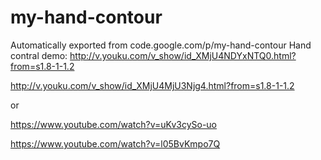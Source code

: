# my-hand-contour
Automatically exported from code.google.com/p/my-hand-contour
Hand contral demo:
http://v.youku.com/v_show/id_XMjU4NDYxNTQ0.html?from=s1.8-1-1.2

http://v.youku.com/v_show/id_XMjU4MjU3Njg4.html?from=s1.8-1-1.2

or

https://www.youtube.com/watch?v=uKv3cySo-uo

https://www.youtube.com/watch?v=l05BvKmpo7Q
